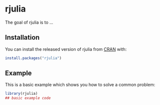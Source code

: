 
# rjulia

<!-- badges: start -->
<!-- badges: end -->

The goal of rjulia is to ...

## Installation

You can install the released version of rjulia from [CRAN](https://CRAN.R-project.org) with:

``` r
install.packages("rjulia")
```

## Example

This is a basic example which shows you how to solve a common problem:

``` r
library(rjulia)
## basic example code
```

